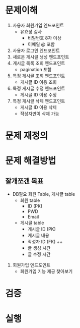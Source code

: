 # 문제이해
1. 사용자 회원가입 엔드포인트
    - 유효성 검사
        - 비밀번호 8자 이상
        - 이메일 @ 포함
2. 사용자 로그인 엔드포인트
3. 새로운 게시글 생성 엔드포인트
4. 게시글 목록 조회 엔드포인트
    - pagination 포함
5. 특정 게시글 조회 엔드포인트
    - 게시글 ID 이용 조회
6. 특정 게시글 수정 엔드포인트 
    - 게시글 ID 이용 수정
7. 특정 게시글 삭제 엔드포인트
    - 게시글 ID 이용 삭제
    - 작성자만이 삭제 가능


# 문제 재정의


# 문제 해결방법

## 잘개쪼갠 목표
- DB필요 
    회원 Table, 게시글 table
    - 회원 table
        - ID (PK)
        - PWD
        - Email
    - 게시글 table
        - 게시글 ID (PK)
        - 게시글 내용
        - 작성자 ID (FK)
        ++
        - 글 생성 시간
        - 글 수정 시간
        
1. 회원가입 엔드포인트
    - 회원가입 기능 제공 찾아보기
    



# 검증


# 실행 

